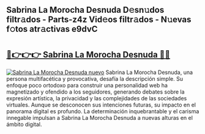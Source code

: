 ## Sabrina La Morocha Desnuda D𝚎sn𝚞dos filtr𝚊dos - Parts-z4z Vid𝚎os filtr𝚊dos - N𝚞evas f𝚘tos atr𝚊ctivas e9dvC

# <h2><a href="http://mbbqyf8.tromn.icu/?c=Sabrina+La+Morocha+Desnuda">🔗👉👉👉 Sabrina La Morocha Desnuda 🔗🔗</a></h2>

[![Sabrina La Morocha Desnuda nuevo](https://i.imgur.com/pEAQMta.gif)](http://mbbqyf8.tromn.icu/?c=Sabrina+La+Morocha+Desnuda)
Sabrina La Morocha Desnuda, una persona multifacética y provocativa, desafía la descripción simple. Su enfoque poco ortodoxo para construir una personalidad web ha magnetizado y ofendido a los seguidores, generando debates sobre la expresión artística, la privacidad y las complejidades de las sociedades virtuales. Aunque se desconocen sus intenciones futuras, su impacto en el panorama digital es profundo. La determinación inquebrantable y el carisma innegable impulsan a Sabrina La Morocha Desnuda a nuevas alturas en el ámbito digital.
